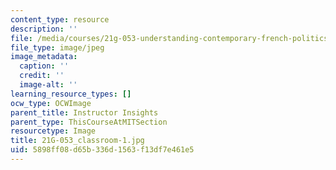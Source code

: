 ```yaml
---
content_type: resource
description: ''
file: /media/courses/21g-053-understanding-contemporary-french-politics-spring-2014/5898ff08d65b336d1563f13df7e461e5_21G-053_classroom-1.jpg
file_type: image/jpeg
image_metadata:
  caption: ''
  credit: ''
  image-alt: ''
learning_resource_types: []
ocw_type: OCWImage
parent_title: Instructor Insights
parent_type: ThisCourseAtMITSection
resourcetype: Image
title: 21G-053_classroom-1.jpg
uid: 5898ff08-d65b-336d-1563-f13df7e461e5
---
```

